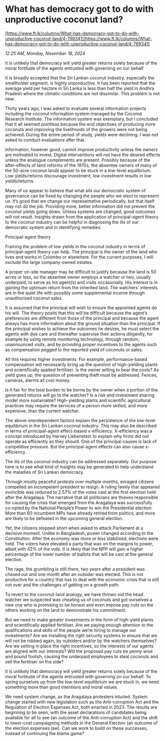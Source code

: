 # What has democracy got to do with unproductive coconut land?

[https://www.ft.lk/columns/What-has-democracy-got-to-do-with-unproductive-coconut-land/4-769341](https://www.ft.lk/columns/What-has-democracy-got-to-do-with-unproductive-coconut-land/4-769341)

*12:25 AM, Monday, November 18, 2024*

It is unlikely that democracy will yield greater returns solely because of the moral fortitude of the agents entrusted with governing on our behalf

It is broadly accepted that the Sri Lankan coconut industry, especially the smallholder segment, is highly unproductive. It has been reported that the average yield per hectare in Sri Lanka is less than half the yield in Andhra Pradesh where the climatic conditions are not dissimilar. This problem is not new.

Thirty years ago, I was asked to evaluate several information projects including the coconut information system managed by the Coconut Research Institute. The information system was exemplary, but I concluded that it all seemed pointless because the end objectives of producing more coconuts and improving the livelihoods of the growers were not being achieved. During the entire period of study, yields were declining. I was not asked to conduct evaluations after that.

Information, however good, cannot improve productivity unless the owners are motivated to invest. Digital interventions will not have the desired effects unless the analogue complements are present. Possibly because of the after-effects of land reforms of the 1970s, the absentee owners of many of the 50-acre coconut lands appear to be stuck in a low-level equilibrium. Low yields/returns discourage investment; low investment results in low yields/returns.

Many of us appear to believe that what ails our democratic system of governance can be fixed by changing the people who we elect to represent us. It’s good that we change our representative periodically, but that itself may not do the job. Providing more, better information did not prevent the coconut yields going down. Unless systems are changed, good outcomes will not result. Insights drawn from the application of principal-agent theory to the coconut industry can be helpful in diagnosing the ills of our democratic system and in identifying remedies.

Principal-agent theory

Framing the problem of low yields in the coconut industry in terms of principal-agent theory can help. The principal is the owner of the land who lives and works in Colombo or elsewhere. For the current purposes, I will exclude the large company-owned estates.

A proper on-site manager may be difficult to justify because the land is 50 acres or less, so the absentee owner employs a watcher or two, usually underpaid, to serve as his agent(s) and visits occasionally. His interest is in gaining the optimum return from the inherited land. The watchers’ interests are in the quiet life with possibly some supplemental income through unauthorised coconut sales.

It is assumed that the principal will wish to ensure the appointed agents do his will. The theory posits that this will be difficult because the agent’s preferences are different from those of the principal and because the agent always has more information about the ground situation than the principal. If the principal wishes to achieve the outcomes he desires, he must select the agents with due care and thereafter supervise their actions diligently, for example by using remote monitoring technology, through random, unannounced visits, and by providing proper incentives to the agents such as compensation pegged to the reported yield of coconuts or sales.

All this requires higher investments. For example, performance-based compensation will necessarily bring up the question of high-yielding plants and scientifically applied fertiliser. Is the owner willing to bear the costs? As yield goes up, the question of preventing theft must be addressed. Fences, cameras, alarms all cost money.

Is it fair for the total burden to be borne by the owner when a portion of the generated returns will go to the watcher? Is a risk and investment sharing model more sustainable? High-yielding plants and scientific agricultural practices may require the services of a person more skilled, and more expensive, than the current watcher.

The above interdependent factors explain the persistence of the low-level equilibrium in the Sri Lankan coconut industry. This may also be described in terms of principal-agent effect-based x-efficiency. X-efficiency was a concept introduced by Harvey Liebenstein to explain why firms did not operate as efficiently as they should. One of the principal causes is lack of competitive pressure. But the principal-agent effects can also cause x-efficiency.

The ills of the coconut industry can be addressed separately. Our purpose here is to see what kind of insights may be generated to help understand the maladies of Sri Lankan democracy.

Through mostly peaceful protests over multiple months, enraged citizens compelled an incompetent president to resign. A ruling family that appeared invincible was reduced to 2.57% of the votes cast at the first election held after the Aragalaya. The narrative that all politicians are thieves responsible for causing the crisis that emerged from the Aragalaya was successfully co-opted by the National People’s Power to win the Presidential election. More than 60 incumbent MPs have already retired from politics, and more are likely to be defeated in the upcoming general election.

Yet, the citizens stopped short when asked to attack Parliament at a decisive moment. Unlike in Bangladesh, power changed according to the Constitution. After the economy was more or less stabilised, elections were held. The voters have elevated a party that was on the margins to power, albeit with 42% of the vote. It is likely that the NPP will gain a higher percentage of the lower number of ballots that will be cast at the general election.

The rage, the grumbling is still there, two years after a president was chased out and one month after an outsider was elected. This is not productive for a country that has to deal with the economic crisis that is still not over and the challenges of getting on a growth path.

To revert to the coconut-land analogy, we have thrown out the head watcher we suspected was cheating us of coconuts and got ourselves a new one who is promising to be honest and even impose pay cuts on the others working on the land to demonstrate his commitment.

But we need to make greater investments in the form of high-yield plants and scientifically applied fertiliser. Are we paying enough attention to the qualifications and skills of the people we’re hiring to manage our investments? Are we installing the right security systems to ensure that we will not be robbed again, by outsiders and/or by the watchers themselves? Are we setting in place the right incentives, so the interests of our agents are aligned with our interests? Will the proposed pay cuts be penny wise and pound foolish, causing the underpaid employees to steal coconuts and sell the fertiliser on the side?

It is unlikely that democracy will yield greater returns solely because of the moral fortitude of the agents entrusted with governing on our behalf. To spring ourselves up from the low-level equilibrium we are stuck in, we need something more than good intentions and moral values.

We need system change, as the Aragalaya protesters intuited. System change started with new legislation such as the Anti-corruption Act and the Regulation of Election Expenses Act, both enacted in 2023. The results are beginning to be seen, with the asset declarations of candidates being available for all to see (an outcome of the Anti-corruption Act) and the shift to lower-cost campaigning methods in the General Election (an outcome of the election expenses law). Can we work to build on these successes, instead of continuing the blame game?

